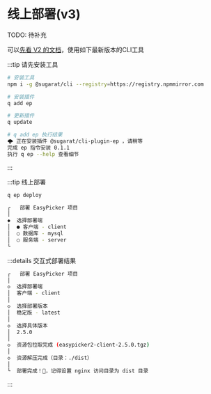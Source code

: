 # 线上部署(v3)

TODO: 待补充

可以[先看 V2 的文档](./online-new.md)，使用如下最新版本的CLI工具


:::tip 请先安装工具

```sh
# 安装工具
npm i -g @sugarat/cli --registry=https://registry.npmmirror.com

# 安装插件
q add ep

# 更新插件
q update
```

```sh
# q add ep 执行结果
🌩 正在安装插件 @sugarat/cli-plugin-ep ，请稍等
完成 ep 指令安装 0.1.1
执行 q ep --help 查看细节
```

<!-- 详细用法参考，[最新部署文档 V3](../deploy/online-v3.md) -->
:::

:::tip 线上部署

```sh
q ep deploy

┌   部署 EasyPicker 项目
│
◆  选择部署端
│  ● 客户端 - client
│  ○ 数据库 - mysql
│  ○ 服务端 - server
└
```

:::details 交互式部署结果

```sh
┌   部署 EasyPicker 项目
│
◇  选择部署端
│  客户端 - client
│
◇  选择部署版本
│  稳定版 - latest
│
◇  选择具体版本
│  2.5.0
│
◇  资源包拉取完成 (easypicker2-client-2.5.0.tgz)
│
◇  资源解压完成（目录：./dist）
│
└  部署完成！🎉，记得设置 nginx 访问目录为 dist 目录

```

:::
